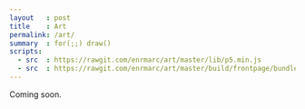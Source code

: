 ```yaml
---
layout   : post
title    : Art
permalink: /art/
summary  : for(;;) draw()
scripts:
  - src  : https://rawgit.com/enrmarc/art/master/lib/p5.min.js
  - src  : https://rawgit.com/enrmarc/art/master/build/frontpage/bundle.js
---
```


<div id="dots"></div>

Coming soon.